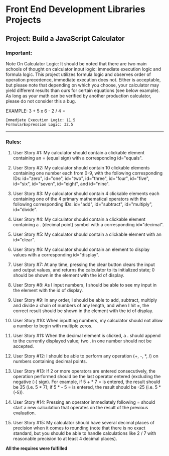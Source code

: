# Front End Development Libraries Projects

## Project: Build a JavaScript Calculator

### Important:

Note On Calculator Logic: It should be noted that there are two main schools of thought on calculator input logic: immediate execution logic and formula logic. This project utilizes formula logic and observes order of operation precedence, immediate execution does not. Either is acceptable, but please note that depending on which you choose, your calculator may yield different results than ours for certain equations (see below example). As long as your math can be verified by another production calculator, please do not consider this a bug.

EXAMPLE: 3 + 5 x 6 - 2 / 4 =

    Immediate Execution Logic: 11.5
    Formula/Expression Logic: 32.5
    
<hr>    

### Rules:

1. User Story #1: My calculator should contain a clickable element containing an = (equal sign) with a corresponding id="equals".

1. User Story #2: My calculator should contain 10 clickable elements containing one number each from 0-9, with the following corresponding IDs: id="zero", id="one", id="two", id="three", id="four", id="five", id="six", id="seven", id="eight", and id="nine".

1. User Story #3: My calculator should contain 4 clickable elements each containing one of the 4 primary mathematical operators with the following corresponding IDs: id="add", id="subtract", id="multiply", id="divide".

1. User Story #4: My calculator should contain a clickable element containing a . (decimal point) symbol with a corresponding id="decimal".

1. User Story #5: My calculator should contain a clickable element with an id="clear".

1. User Story #6: My calculator should contain an element to display values with a corresponding id="display".

1. User Story #7: At any time, pressing the clear button clears the input and output values, and returns the calculator to its initialized state; 0 should be shown in the element with the id of display.

1. User Story #8: As I input numbers, I should be able to see my input in the element with the id of display.

1. User Story #9: In any order, I should be able to add, subtract, multiply and divide a chain of numbers of any length, and when I hit =, the correct result should be shown in the element with the id of display.

1. User Story #10: When inputting numbers, my calculator should not allow a number to begin with multiple zeros.

1. User Story #11: When the decimal element is clicked, a . should append to the currently displayed value; two . in one number should not be accepted.

1. User Story #12: I should be able to perform any operation (+, -, *, /) on numbers containing decimal points.

1. User Story #13: If 2 or more operators are entered consecutively, the operation performed should be the last operator entered (excluding the negative (-) sign). For example, if 5 + * 7 = is entered, the result should be 35 (i.e. 5 * 7); if 5 * - 5 = is entered, the result should be -25 (i.e. 5 * (-5)).

1. User Story #14: Pressing an operator immediately following = should start a new calculation that operates on the result of the previous evaluation.

1. User Story #15: My calculator should have several decimal places of precision when it comes to rounding (note that there is no exact standard, but you should be able to handle calculations like 2 / 7 with reasonable precision to at least 4 decimal places).

**All the requires were fulfilled**
